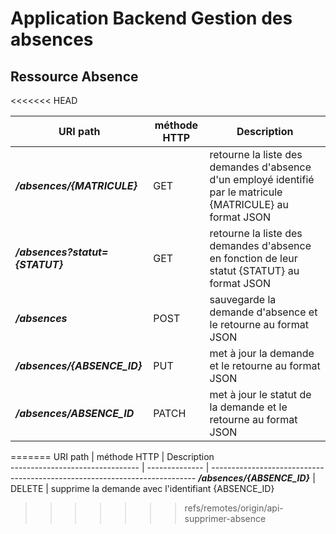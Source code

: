 Application Backend Gestion des absences
========================================


Ressource Absence
-------------------


<<<<<<< HEAD

URI path                         |  méthode HTTP  |  Description  
-------------------------------- | -------------- | --------------------------------------------------------------------------
**_/absences/{MATRICULE}_**      |  GET           |  retourne la liste des demandes d'absence d'un employé identifié par le matricule {MATRICULE}  au format JSON
**_/absences?statut={STATUT}_**  |  GET           |  retourne la liste des demandes d'absence en fonction de leur statut {STATUT} au format JSON
**_/absences_**                  |  POST          |  sauvegarde la demande d'absence et le retourne au format JSON
**_/absences/{ABSENCE_ID}_**     |  PUT           |  met à jour la demande et le retourne au format JSON
**_/absences/ABSENCE_ID_**       |  PATCH         |  met à jour le statut de la demande et le retourne au format JSON
=======
URI path                         |  méthode HTTP  |  Description     
-------------------------------- | -------------- | --------------------------------------------------------------------------
**_/absences/{ABSENCE_ID}_**     |  DELETE        |  supprime la demande avec l'identifiant {ABSENCE_ID}
>>>>>>> refs/remotes/origin/api-supprimer-absence
